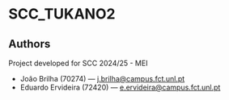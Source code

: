 # SCC_TUKANO2

## Authors
Project developed for SCC 2024/25 - MEI

- João Brilha (70274) — j.brilha@campus.fct.unl.pt
- Eduardo Ervideira (72420) — e.ervideira@campus.fct.unl.pt
